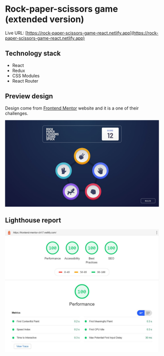 # Rock-paper-scissors game (extended version)

Live URL: [https://rock-paper-scissors-game-react.netlify.app](https://rock-paper-scissors-game-react.netlify.app)

## Technology stack
  - React
  - Redux
  - CSS Modules
  - React Router

## Preview design
Design come from [Frontend Mentor](https://frontendmentor.io) website and it is a one of their challenges.

![Design preview for the Rock, Paper, Scissors coding challenge](./design/bonus/desktop-step-1-bonus.jpg)


## Lighthouse report

![Lighthouse report for my solution](./lighthouse-report/lighthouse-17-challenge.JPG)
